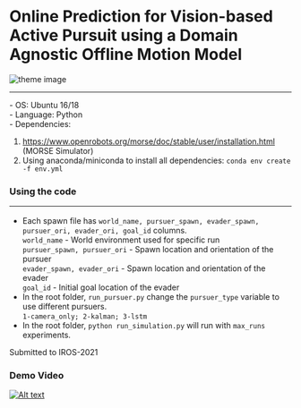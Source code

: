 
# Online Prediction for Vision-based Active Pursuit using a Domain Agnostic Offline Motion Model 

![theme image](https://github.com/sumedhgodbole/portfolio/blob/master/images/overview_carla_paper_compressed.png)

<hr>
- OS: Ubuntu 16/18 <br/>
- Language: Python <br/>
- Dependencies: <br/>  

1) https://www.openrobots.org/morse/doc/stable/user/installation.html (MORSE Simulator) <br/>
2) Using anaconda/miniconda to install all dependencies: `conda env create -f env.yml` <br/>

### Using the code <hr>
- Each spawn file has `world_name, pursuer_spawn, evader_spawn, pursuer_ori, evader_ori, goal_id` columns. <br/>
`world_name` - World environment used for specific run <br/>
`pursuer_spawn, pursuer_ori` - Spawn location and orientation of the pursuer <br/>
`evader_spawn, evader_ori` - Spawn location and orientation of the evader <br/>
`goal_id` - Initial goal location of the evader <br/>
- In the root folder, `run_pursuer.py` change the `pursuer_type` variable to use different pursuers. <br/>
   `1-camera_only; 2-kalman; 3-lstm`
- In the root folder, `python run_simulation.py` will run with `max_runs` experiments.


Submitted to IROS-2021

### Demo Video 
[![Alt text](https://img.youtube.com/vi/LWRJg2nnG9Y/0.jpg)](https://www.youtube.com/watch?v=LWRJg2nnG9Y)
